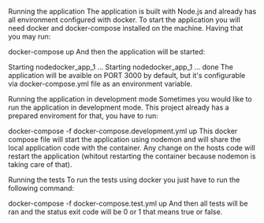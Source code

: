 Running the application
The application is built with Node.js and already has all environment configured with docker. To start the application you will need docker and docker-compose installed on the machine. Having that you may run:

docker-compose up
And then the application will be started:

Starting nodedocker_app_1 ...
Starting nodedocker_app_1 ... done
The application will be avaible on PORT 3000 by default, but it's configurable via docker-compose.yml file as an environment variable.

Running the application in development mode
Sometimes you would like to run the application in development mode. This project already has a prepared enviroment for that, you have to run:

docker-compose -f docker-compose.development.yml up
This docker compose file will start the application using nodemon and will share the local application code with the container. Any change on the hosts code will restart the application (whitout restarting the container because nodemon is taking care of that).

Running the tests
To run the tests using docker you just have to run the following command:

docker-compose -f docker-compose.test.yml up
And then all tests will be ran and the status exit code will be 0 or 1 that means true or false.
